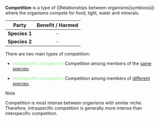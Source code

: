 **Competition** is a type of [[Relationships between organisms|symbiosis]] where the organisms compete for food, light, water and minerals.

|     Party     | Benefit / Harmed |
| :-----------: | :--------------: |
| **Species 1** |        -         |
| **Species 2** |        -         |

There are two main types of competition:
- <span style="color: lightgreen">Intraspecific competition</span>
  Competition among members of the <u>same species</u>.

- <span style="color: lightgreen">Interspecific competition</span>
  Competition among members of <u>different species</u>.

> [!note]
> Competition is most intense between organisms with similar niche. Therefore, intraspecific competition is generally more intense than interspecific competition.

